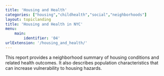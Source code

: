 ```yaml
---
title: 'Housing and Health'
categories: ["housing","childhealth","social","neighborhoods"]
layout: topiclanding
title: 'Housing and Health in NYC'
menu:
    main:
        identifier: '04'
urlExtension: '/housing_and_health/'
---
```

This report provides a neighborhood summary of housing conditions and related health outcomes. It also describes population characteristics that can increase vulnerability to housing hazards.






